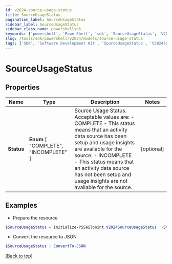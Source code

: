 ```yaml
---
id: v2024-source-usage-status
title: SourceUsageStatus
pagination_label: SourceUsageStatus
sidebar_label: SourceUsageStatus
sidebar_class_name: powershellsdk
keywords: ['powershell', 'PowerShell', 'sdk', 'SourceUsageStatus', 'V2024SourceUsageStatus'] 
slug: /tools/sdk/powershell/v2024/models/source-usage-status
tags: ['SDK', 'Software Development Kit', 'SourceUsageStatus', 'V2024SourceUsageStatus']
---
```



# SourceUsageStatus

## Properties

Name | Type | Description | Notes
------------ | ------------- | ------------- | -------------
**Status** |  **Enum** [  "COMPLETE",    "INCOMPLETE" ] | Source Usage Status. Acceptable values are:   - COMPLETE       - This status means that an activity data source has been setup and usage insights are available for the source.   - INCOMPLETE       - This status means that an activity data source has not been setup and usage insights are not available for the source. | [optional] 

## Examples

- Prepare the resource
```powershell
$SourceUsageStatus = Initialize-PSSailpoint.V2024SourceUsageStatus  -Status COMPLETE
```

- Convert the resource to JSON
```powershell
$SourceUsageStatus | ConvertTo-JSON
```


[[Back to top]](#) 

